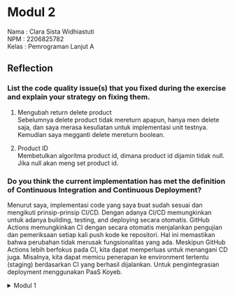 # Modul 2
Nama    : Clara Sista Widhiastuti<br/>
NPM     : 2206825782<br/>
Kelas   : Pemrograman Lanjut A <br/>


## Reflection
### List the code quality issue(s) that you fixed during the exercise and explain your strategy on fixing them.
1. Mengubah return delete product</br>
Sebelumnya delete product tidak mereturn apapun, hanya men delete saja, dan saya merasa kesuliatan untuk implementasi 
unit testnya. Kemudian saya megganti delete mereturn boolean.

2. Product ID</br>
Membetulkan algoritma product id, dimana product id dijamin tidak null. Jika null akan meng set product id.

###  Do you think the current implementation has met the definition of Continuous Integration and Continuous Deployment?
Menurut saya, implementasi code yang saya buat sudah sesuai dan mengikuti prinsip-prinsip CI/CD. Dengan adanya CI/CD 
memungkinkan untuk adanya building, testing, and deploying secara otomatis. GitHub Actions memungkinkan CI dengan secara 
otomatis menjalankan pengujian dan pemeriksaan setiap kali push kode ke repositori. Hal ini memastikan bahwa perubahan 
tidak merusak fungsionalitas yang ada. Meskipun GitHub Actions lebih berfokus pada CI, kita dapat memperluas untuk 
menangani CD juga. Misalnya, kita dapat memicu penerapan ke environment tertentu (staging) berdasarkan CI yang berhasil 
dijalankan. Untuk pengintegrasian deployment menggunakan PaaS Koyeb.

<details>
<summary>Modul 1</summary>
## Reflection 1
### Prinsip Clean Code dan Penerapannya
1. Menggunakan penamaan yang sesuai
Contohnya untuk menamai function yang digunakan untuk menambahkan produk baru, maka menggunakan nama 'createProduct'
2. Function
Fungsi yang digunakan cenderung pendek (tidak lebih besar dari satu layar penuh) dan jelas. 
Memastikan pula fungsi melakukan suatu hal dengan baik
3. Comment
Komentar yang dituliskan harus benar-benar suatu komentar yang diperlukan. Seperti komentar yang informatif, 
maupun komentar yang berupa klarifikasi terhadap kode yang tidak dapat diubah
4. Error handling
Eror yang terjadi pada program harus diselesaikan secara efektif dan bukannya malah membingungkan

### How to improve your code
Pertama, aku membaca modul dan isi dari modul juga sudah dijelaskan oleh dosen saat sesi kelas. Selain itu saya juga
memahami source code yang telah diberikan di modul. Saya juga mencari refrensi-refrensi di google maupun website yang
sudah di rekomendasi di modul juga

## Reflection 2
### After writing the unit test, how do you feel? How many unit tests should be made in a class? How to make sure that our unit tests are enough to verify our program? It would be good if you learned about code coverage. Code coverage is a metric that can help you understand how much of your source is tested. If you have 100% code coverage, does that mean your code has no bugs or errors?
Untuk membuat suatu unit test harus teliti. Karena kita harus mengetest setiap feature dan kemungkinan yang
terjadi dalam progrem yang telah kita buat. Unit test dibuat seperlunya tergantung kebutuhan di suatu class tersebut.
Untuk memastikan unit test yang dibuat cukup, kita perlu melalkukan berbagai uji coba yang mencakup semua kemungkinana
dan kondisi. Meskipun memiliki code coverage yang tinggi tidak dapat menjamin suatu program tidak miliki bug atau error

### Suppose that after writing the CreateProductFunctionalTest.java along with the corresponding test case, you were asked to create another functional test suite that verifies the number of items in the product list. You decided to create a new Java class similar to the prior functional test suites with the same setup procedures and instance variables.
### What do you think about the cleanliness of the code of the new functional test suite? Will the new code reduce the code quality? Identify the potential clean code issues, explain the reasons, and suggest possible improvements to make the code cleaner!
Clean code sangat berguna jika ingin menambahkan tes fungsional yang baru. Programer nantinya akan lebih mudah untuk
maintanance kedepannya. Jika kode yang dibuat sebelumnya tidak memenuhi prinsip clean code, code akan susah untuk
dibaca lagi dalam jangka wkatu yang panjang. Untuk perbaikannya bisa mengikuti prinsip clean code. Memperjelas nama
variabel, mempersingkan fungtion.
</details>
